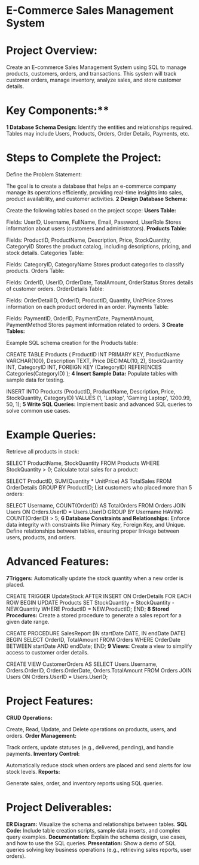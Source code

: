 # E-Commerce Sales Management System

# Project Overview:
Create an E-commerce Sales Management System using SQL to manage products, customers, orders, and transactions. This system will track customer orders, manage inventory, analyze sales, and store customer details.

# Key Components:**
**1 Database Schema Design:**
Identify the entities and relationships required.
Tables may include Users, Products, Orders, Order Details, Payments, etc.
# Steps to Complete the Project:
Define the Problem Statement:

The goal is to create a database that helps an e-commerce company manage its operations efficiently, providing real-time insights into sales, product availability, and customer activities.
**2 Design Database Schema:**

Create the following tables based on the project scope:
**Users Table:**

Fields: UserID, Username, FullName, Email, Password, UserRole
Stores information about users (customers and administrators).
**Products Table:**

Fields: ProductID, ProductName, Description, Price, StockQuantity, CategoryID
Stores the product catalog, including descriptions, pricing, and stock details.
Categories Table:

Fields: CategoryID, CategoryName
Stores product categories to classify products.
Orders Table:

Fields: OrderID, UserID, OrderDate, TotalAmount, OrderStatus
Stores details of customer orders.
OrderDetails Table:

Fields: OrderDetailID, OrderID, ProductID, Quantity, UnitPrice
Stores information on each product ordered in an order.
Payments Table:

Fields: PaymentID, OrderID, PaymentDate, PaymentAmount, PaymentMethod
Stores payment information related to orders.
**3 Create Tables:**

Example SQL schema creation for the Products table:

CREATE TABLE Products (
    ProductID INT PRIMARY KEY,
    ProductName VARCHAR(100),
    Description TEXT,
    Price DECIMAL(10, 2),
    StockQuantity INT,
    CategoryID INT,
    FOREIGN KEY (CategoryID) REFERENCES Categories(CategoryID)
);
**4 Insert Sample Data:** 
Populate tables with sample data for testing.

INSERT INTO Products (ProductID, ProductName, Description, Price, StockQuantity, CategoryID)
VALUES (1, 'Laptop', 'Gaming Laptop', 1200.99, 50, 1);
**5 Write SQL Queries:**
Implement basic and advanced SQL queries to solve common use cases.
# Example Queries:
Retrieve all products in stock:

SELECT ProductName, StockQuantity 
FROM Products 
WHERE StockQuantity > 0;
Calculate total sales for a product:

SELECT ProductID, SUM(Quantity * UnitPrice) AS TotalSales
FROM OrderDetails
GROUP BY ProductID;
List customers who placed more than 5 orders:

SELECT Username, COUNT(OrderID) AS TotalOrders
FROM Orders 
JOIN Users ON Orders.UserID = Users.UserID
GROUP BY Username
HAVING COUNT(OrderID) > 5;
**6 Database Constraints and Relationships:**
Enforce data integrity with constraints like Primary Key, Foreign Key, and Unique.
Define relationships between tables, ensuring proper linkage between users, products, and orders.
# Advanced Features:
**7Triggers:**
Automatically update the stock quantity when a new order is placed.

CREATE TRIGGER UpdateStock AFTER INSERT ON OrderDetails
FOR EACH ROW
BEGIN
   UPDATE Products
   SET StockQuantity = StockQuantity - NEW.Quantity
   WHERE ProductID = NEW.ProductID;
END;
**8 Stored Procedures:**
Create a stored procedure to generate a sales report for a given date range.

CREATE PROCEDURE SalesReport (IN startDate DATE, IN endDate DATE)
BEGIN
   SELECT OrderID, TotalAmount
   FROM Orders
   WHERE OrderDate BETWEEN startDate AND endDate;
END;
**9 Views:**
Create a view to simplify access to customer order details.

CREATE VIEW CustomerOrders AS
SELECT Users.Username, Orders.OrderID, Orders.OrderDate, Orders.TotalAmount
FROM Orders
JOIN Users ON Orders.UserID = Users.UserID;
# Project Features:
**CRUD Operations:**

Create, Read, Update, and Delete operations on products, users, and orders.
**Order Management:**

Track orders, update statuses (e.g., delivered, pending), and handle payments.
**Inventory Control:**

Automatically reduce stock when orders are placed and send alerts for low stock levels.
**Reports:**

Generate sales, order, and inventory reports using SQL queries.
# Project Deliverables:
**ER Diagram:** Visualize the schema and relationships between tables.
**SQL Code:** Include table creation scripts, sample data inserts, and complex query examples.
**Documentation:** Explain the schema design, use cases, and how to use the SQL queries.
**Presentation:** Show a demo of SQL queries solving key business operations (e.g., retrieving sales reports, user orders).


